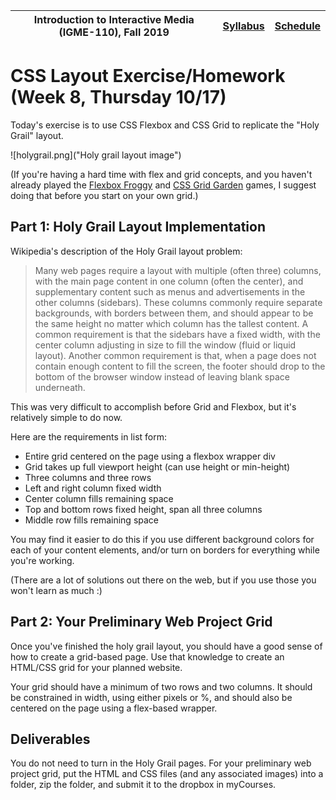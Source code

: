|  Introduction to Interactive Media (IGME-110), Fall 2019 | [Syllabus](https://lawleyfall2019.github.io/110-fall2019/) | [Schedule](https://lawleyfall2019.github.io/110-fall2019/schedule.html#week8) |
|----|----|----|


# CSS Layout Exercise/Homework (Week 8, Thursday 10/17)

Today's exercise is to use CSS Flexbox and CSS Grid to replicate the "Holy Grail" layout.

![holygrail.png]("Holy grail layout image")

(If you're having a hard time with flex and grid concepts, and you haven't already played the [Flexbox Froggy](https://flexboxfroggy.com/) and [CSS Grid Garden](https://cssgridgarden.com) games, I suggest doing that before you start on your own grid.)

## Part 1: Holy Grail Layout Implementation

Wikipedia's description of the Holy Grail layout problem:

>Many web pages require a layout with multiple (often three) columns, with the main page content in one column (often the center), and supplementary content such as menus and advertisements in the other columns (sidebars). These columns commonly require separate backgrounds, with borders between them, and should appear to be the same height no matter which column has the tallest content. A common requirement is that the sidebars have a fixed width, with the center column adjusting in size to fill the window (fluid or liquid layout). Another common requirement is that, when a page does not contain enough content to fill the screen, the footer should drop to the bottom of the browser window instead of leaving blank space underneath.

This was very difficult to accomplish before Grid and Flexbox, but it's relatively simple to do now. 

Here are the requirements in list form:
- Entire grid centered on the page using a flexbox wrapper div
- Grid takes up full viewport height (can use height or min-height)
- Three columns and three rows
- Left and right column fixed width
- Center column fills remaining space
- Top and bottom rows fixed height, span all three columns
- Middle row fills remaining space

You may find it easier to do this if you use different background colors for each of your content elements, and/or turn on borders for everything while you're working.   

(There are a lot of solutions out there on the web, but if you use those you won't learn as much :) 

## Part 2: Your Preliminary Web Project Grid

Once you've finished the holy grail layout, you should have a good sense of how to create a grid-based page. Use that knowledge to create an HTML/CSS grid for your planned website. 

Your grid should have a minimum of two rows and two columns. It should be constrained in width, using either pixels or %, and should also be centered on the page using a flex-based wrapper. 

 
## Deliverables

You do not need to turn in the Holy Grail pages. For your preliminary web project grid, put the HTML and CSS files (and any associated images) into a folder, zip the folder, and submit it to the dropbox in myCourses. 